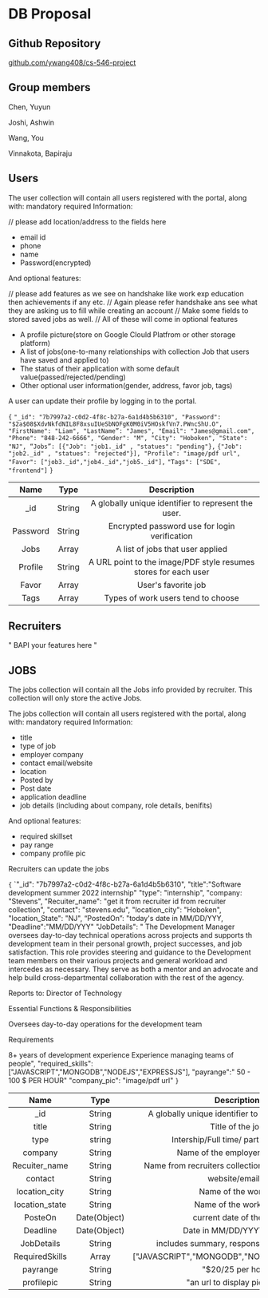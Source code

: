 # DB Proposal

## Github Repository

[github.com/ywang408/cs-546-project](https://github.com/ywang408/cs-546-project)

## Group members

Chen, Yuyun

Joshi, Ashwin

Wang, You

Vinnakota, Bapiraju

## Users

The user collection will contain all users registered with the portal, along with: mandatory required Information: 

// please add location/address to the fields here 

+ email id
+ phone
+  name
+ Password(encrypted)


And optional features: 

// please add features as we see on handshake like work exp education then achievements if any etc.
// Again please refer handshake ans see what they are asking us to fill while creating an account 
// Make some fields to stored saved jobs as well.
// All of these will come in optional features

+ A profile picture(store on Google Clould Platfrom or other storage platform)
+ A list of jobs(one-to-many relationships with collection Job that users have saved and applied to)
+ The status of their application with some default value(passed/rejected/pending)
+ Other optional user information(gender, address, favor job, tags)

A user can update their profile by logging in to the portal.

`{`
  `"_id": "7b7997a2-c0d2-4f8c-b27a-6a1d4b5b6310",
  "Password": "$2a$08$XdvNkfdNIL8F8xsuIUeSbNOFgK0M0iV5HOskfVn7.PWncShU.O",
  "FirstName": "Liam",
  "LastName”: "James",
  "Email": "James@gmail.com",
  "Phone": "848-242-6666",
  "Gender": "M",
  "City": "Hoboken",
  "State": "NJ",
  “Jobs”: [{"Job": "job1._id" , "statues": "pending"},`
	   `{"Job": "job2._id" , "statues": "rejected"}],
  "Profile": "image/pdf url",
  "Favor": ["job3._id","job4._id","job5._id"],`
  `"Tags": ["SDE", "frontend"]`
`}`



|   Name   |  Type  |                         Description                          |
| :------: | :----: | :----------------------------------------------------------: |
|   _id    | String |     A globally unique identifier to represent the user.      |
| Password | String |        Encrypted password use for login verification         |
|   Jobs   | Array  |               A list of jobs that user applied               |
| Profile  | String | A URL point to the image/PDF style resumes stores for each user |
|  Favor   | Array  |                     User's favorite job                      |
|   Tags   | Array  |              Types of work users tend to choose              |

## Recruiters

" BAPI your features here "

## JOBS

The jobs collection will contain all the Jobs info provided by recruiter. This collection will only store the active Jobs.

The jobs collection will contain all users registered with the portal, along with: mandatory required Information: 

+ title 
+ type of job
+ employer company
+ contact email/website
+ location
+ Posted by
+ Post date
+ application deadline
+ job details (including about company, role details, benifits)

And optional features: 

+ required skillset
+ pay range
+ company profile pic

Recruiters can update the jobs 

`{`
  `"_id": "7b7997a2-c0d2-4f8c-b27a-6a1d4b5b6310",
  "title":"Software development summer 2022 internship"
  "type": "internship",
  "company: "Stevens",
  "Recuiter_name": "get it from recruiter id from recruiter collection",
  "contact": "stevens.edu",
  "location_city": "Hoboken",
  "location_State": "NJ",
  “PostedOn”: "today's date in MM/DD/YYY,
  "Deadline":"MM/DD/YYY"
  "JobDetails": " The Development Manager oversees day-to-day technical operations across projects and supports th development   team in their personal growth, project successes, and job satisfaction. This role provides steering and guidance to the Development team members on their various projects and general workload and intercedes as necessary. They serve as both a mentor and an advocate and help build cross-departmental collaboration with the rest of the agency. 


  Reports to: Director of Technology


  Essential Functions & Responsibilities

  Oversees day-to-day operations for the development team


  Requirements

  8+ years of development experience
  Experience managing teams of people",
  "required_skills":["JAVASCRIPT","MONGODB","NODEJS","EXPRESSJS"],
  "payrange":" 50 - 100 $ PER HOUR"
  "company_pic": "image/pdf url"
`}`

|   Name   |  Type  |                         Description                          |
| :------: | :----: | :----------------------------------------------------------: |
|   _id    | String |     A globally unique identifier to represent the job.      |
|  title   | String |        Title of the job                                      |
|   type   | string  |               Intership/Full time/ part time/ Coop                |
| company  | String | Name of the employer company |
|  Recuiter_name   | String  |                     Name from recruiters collection using recruited id                     |
|   contact   | String  |              website/emailid             |
|   location_city   | String  |             Name of the worcity            |
|   location_state  | String  |             Name of the workstate            |
|   PosteOn   | Date(Object)  |             current date of the post            |
|   Deadline   | Date(Object)  |             Date in MM/DD/YYYY format           |
|   JobDetails   | String|             includes summary, responsibilities, benifits          |
|   RequiredSkills   | Array|             ["JAVASCRIPT","MONGODB","NODEJS","EXPRESSJS"]         |
|   payrange   | String|             "$20/25 per hour"           |
|   profilepic   | String|             "an url to display pictures "           |







